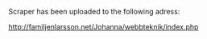 Scraper has been uploaded to the following adress:

http://familjenlarsson.net/Johanna/webbteknik/index.php